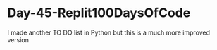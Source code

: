 # Day-45-Replit100DaysOfCode
I made another TO DO list in Python but this is a much more improved version 
